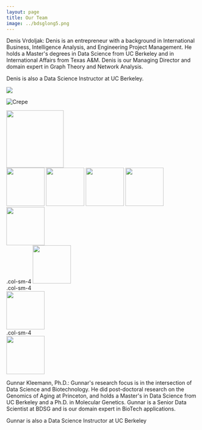 ```yaml
---
layout: page
title: Our Team
image: ../bdsglong5.png
---
```


<div class="row">
  <div class="col-md-8" markdown="1">
  Denis Vrdoljak: Denis is an entrepreneur with a background in International Business, Intelligence Analysis, and Engineering Project Management. He holds a Master's degrees in  Data Science from UC Berkeley and in International Affairs from Texas A&M. Denis is our Managing Director and domain expert in Graph Theory and Network Analysis.

  Denis is also a Data Science Instructor at UC Berkeley.

<img src="{{ site.baseurl }}../img/drawingFl2.jpg">

![Crepe](https://s3-media3.fl.yelpcdn.com/bphoto/cQ1Yoa75m2yUFFbY2xwuqw/348s.jpg)

</div>
  <div class="col-md-4" markdown="1">
  <img height="150px" class="center-block" src="../img/DVrdoljak.jpg">
  </div>
</div> 


</div>
  <div class="col-md-4" markdown="1">
  <img height="100px" class="center-block" src="../img/DVrdoljak.jpg">
    <img height="100px" class="center-block" src="../img/DVrdoljak.jpg">
        <img height="100px" class="center-block" src="../img/DVrdoljak.jpg">
  <img height="100px" class="center-block" src="{{ site.baseurl }}../img/drawingFl2.jpg">
  </div>
  
  </div>
  <div class="col-md-4" markdown="1">
  <img height="100px" class="center-block" src="{{ site.baseurl }}/img/drawingFl2.jpg">
  </div>

<div class="row">
  <div class="col-sm-4">.col-sm-4
    <img height="100px" class="center-block" src="{{ site.baseurl }}/img/drawingFl2.jpg"></div>
  <div class="col-sm-4">.col-sm-4</div>
    <img height="100px" class="center-block" src="{{ site.baseurl }}/img/drawingFl2.jpg">
  <div class="col-sm-4">.col-sm-4</div>
    <img height="100px" class="center-block" src="{{ site.baseurl }}/img/drawingFl2.jpg">
</div>

Gunnar Kleemann, Ph.D.: Gunnar's research focus is in the intersection of Data Science and Biotechnology. He did post-doctoral research on the Genomics of Aging at Princeton, and holds a Master's in Data Science from UC Berkeley and a Ph.D. in Molecular Genetics. Gunnar is a Senior Data Scientist at BDSG and is our domain expert in BioTech applications.

Gunnar is also a Data Science Instructor at UC Berkeley



